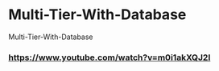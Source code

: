 # Multi-Tier-With-Database
Multi-Tier-With-Database
### https://www.youtube.com/watch?v=m0i1akXQJ2I
